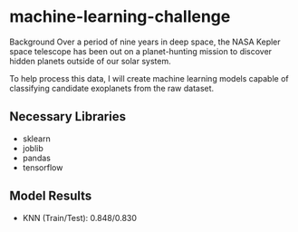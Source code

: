 # machine-learning-challenge

Background
Over a period of nine years in deep space, the NASA Kepler space telescope has been out on a planet-hunting mission to discover hidden planets outside of our solar system.

To help process this data, I will create machine learning models capable of classifying candidate exoplanets from the raw dataset.

## Necessary Libraries
* sklearn
* joblib
* pandas
* tensorflow

## Model Results
* KNN (Train/Test): 0.848/0.830
